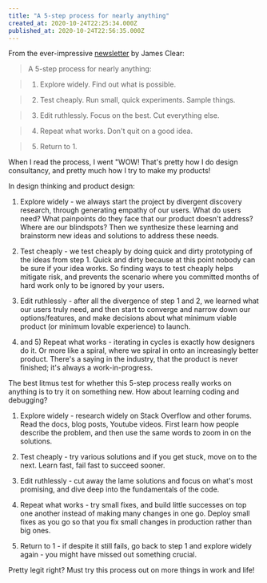 ```yaml
---
title: "A 5-step process for nearly anything"
created_at: 2020-10-24T22:25:34.000Z
published_at: 2020-10-24T22:56:35.000Z
---
```

From the ever-impressive [newsletter](https://jamesclear.com/3-2-1/october-22-2020) by James Clear:

> A 5-step process for nearly anything:

> 1) Explore widely. Find out what is possible.

> 2) Test cheaply. Run small, quick experiments. Sample things.

> 3) Edit ruthlessly. Focus on the best. Cut everything else.

> 4) Repeat what works. Don't quit on a good idea.

> 5) Return to 1.

When I read the process, I went "WOW! That's pretty how I do design consultancy, and pretty much how I try to make my products!

In design thinking and product design:

1) Explore widely - we always start the project by divergent discovery research, through generating empathy of our users. What do users need? What painpoints do they face that our product doesn't address? Where are our blindspots? Then we synthesize these learning and brainstorm new ideas and solutions to address these needs.

2) Test cheaply - we test cheaply by doing quick and dirty prototyping of the ideas from step 1. Quick and dirty because at this point nobody can be sure if your idea works. So finding ways to test cheaply helps mitigate risk, and prevents the scenario where you committed months of hard work only to be ignored by your users.

3) Edit ruthlessly - after all the divergence of step 1 and 2, we learned what our users truly need, and then start to converge and narrow down our options/features, and make decisions about what minimum viable product (or minimum lovable experience) to launch.   

4) and 5) Repeat what works - iterating in cycles is exactly how designers do it. Or more like a spiral, where we spiral in onto an increasingly better product. There's a saying in the industry, that the product is never finished; it's always a work-in-progress.

The best litmus test for whether this 5-step process really works on anything is to try it on something new. How about learning coding and debugging?

1) Explore widely - research widely on Stack Overflow and other forums. Read the docs, blog posts, Youtube videos. First learn how people describe the problem, and then use the same words to zoom in on the solutions.

2) Test cheaply - try various solutions and if you get stuck, move on to the next. Learn fast, fail fast to succeed sooner.

3) Edit ruthlessly - cut away the lame solutions and focus on what's most promising, and dive deep into the fundamentals of the code.

4) Repeat what works - try small fixes, and build little successes on top one another instead of making many changes in one go. Deploy small fixes as you go so that you fix small changes in production rather than big ones.

5) Return to 1 - if despite it still fails, go back to step 1 and explore widely again - you might have missed out something crucial.

Pretty legit right? Must try this process out on more things in work and life!
